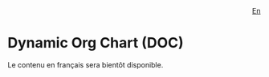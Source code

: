 <div style="text-align: right;">
    <a href="https://github.com/DSD-ESDC-EDSC/dynamic-org-chart/blob/master/docs/index.md">En</a>
</div>

# Dynamic Org Chart (DOC)

Le contenu en français sera bientôt disponible.